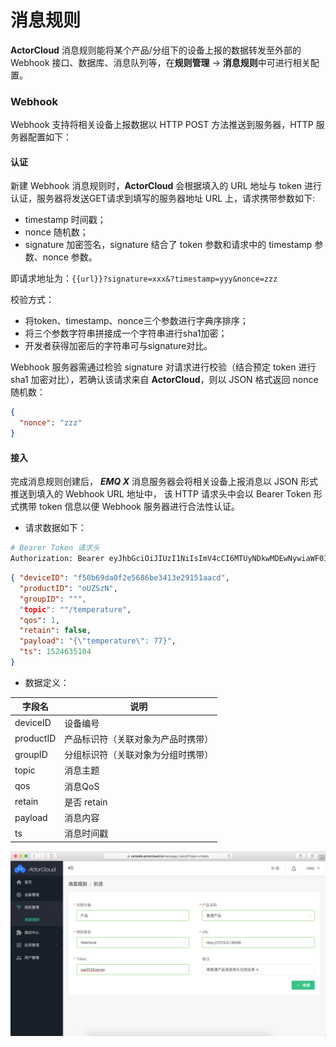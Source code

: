 # 消息规则

**ActorCloud** 消息规则能将某个产品/分组下的设备上报的数据转发至外部的 Webhook 接口、数据库、消息队列等，在**规则管理** -> **消息规则**中可进行相关配置。


### Webhook

Webhook 支持将相关设备上报数据以 HTTP POST 方法推送到服务器，HTTP 服务器配置如下：

#### 认证

新建 Webhook 消息规则时，**ActorCloud** 会根据填入的 URL 地址与 token 进行认证，服务器将发送GET请求到填写的服务器地址 URL 上，请求携带参数如下:

- timestamp 时间戳；
- nonce 随机数；
- signature	加密签名，signature 结合了 token 参数和请求中的 timestamp 参数、nonce 参数。

即请求地址为：`{{url}}?signature=xxx&?timestamp=yyy&nonce=zzz`


校验方式：

- 将token、timestamp、nonce三个参数进行字典序排序；
- 将三个参数字符串拼接成一个字符串进行sha1加密；
- 开发者获得加密后的字符串可与signature对比。

Webhook 服务器需通过检验 signature 对请求进行校验（结合预定 token 进行 sha1 加密对比），若确认该请求来自 **ActorCloud**，则以 JSON 格式返回 nonce 随机数：

```json
{
  "nonce": "zzz"
}
```

#### 接入

完成消息规则创建后， ***EMQ X*** 消息服务器会将相关设备上报消息以 JSON 形式推送到填入的 Webhook URL 地址中，
该 HTTP 请求头中会以 Bearer Token 形式携带 token 信息以便 Webhook 服务器进行合法性认证。

- 请求数据如下：

```bash
# Bearer Token 请求头
Authorization: Bearer eyJhbGciOiJIUzI1NiIsImV4cCI6MTUyNDkwMDEwNywiaWF0IjoxNTI0N
```

```json
{ "deviceID": "f50b69da0f2e5686be3413e29151aacd",
  "productID": "oUZSzN",
  "groupID": """,
  "topic": ""/temperature",
  "qos": 1,
  "retain": false,
  "payload": "{\"temperature\": 77}",
  "ts": 1524635104
}
```

- 数据定义：

| 字段名             | 说明            |
| --------------- | ----------------- |
| deviceID      | 设备编号 |
| productID      | 产品标识符（关联对象为产品时携带） |
| groupID      | 分组标识符（关联对象为分组时携带） |
| topic      | 消息主题 |
| qos      | 消息QoS |
| retain      | 是否 retain |
| payload      | 消息内容 |
| ts      | 消息时间戳 |

![](/assets/message_rules.png)